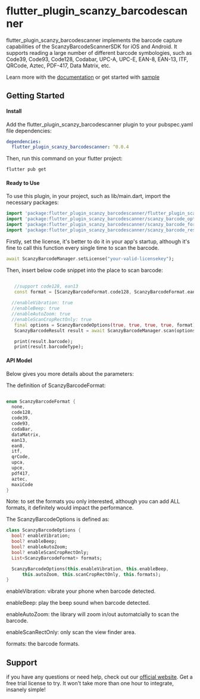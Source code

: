 # flutter_plugin_scanzy_barcodescanner

flutter_plugin_scanzy_barcodescanner implements the barcode capture capabilities of the ScanzyBarcodeScannerSDK for iOS and Android. It supports reading a large number of different barcode symbologies, such as Code39, Code93, Code128, Codabar, UPC-A, UPC-E, EAN-8, EAN-13, ITF, QRCode, Aztec, PDF-417, Data Matrix, etc.

Learn more with the [documentation](https://developer.scanzy.com) or get started with [sample](https://github.com/ScanzyLLC/scanzy-barcodescanner-sample-flutter)

## Getting Started

#### Install

Add the flutter_plugin_scanzy_barcodescanner plugin to your pubspec.yaml file dependencies:

```yaml
dependencies:
  flutter_plugin_scanzy_barcodescanner: ^0.0.4
```
Then, run this command on your flutter project:
```bash
flutter pub get
```
#### Ready to Use

To use this plugin, in your project, such as lib/main.dart, import the necessary packages:

```dart
import 'package:flutter_plugin_scanzy_barcodescanner/flutter_plugin_scanzy_barcodescanner.dart';
import 'package:flutter_plugin_scanzy_barcodescanner/scanzy_barcode_options.dart';
import 'package:flutter_plugin_scanzy_barcodescanner/scanzy_barcode_format.dart';
import 'package:flutter_plugin_scanzy_barcodescanner/scanzy_barcode_result.dart';
```

Firstly, set the license, it's better to do it in your app's startup, although it's fine to call this function every single time to scan the barcode.

```dart
await ScanzyBarcodeManager.setLicense("your-valid-licensekey");
```

Then, insert below code snippet into the place to scan barcode:

```dart

   //support code128, ean13
   const format = [ScanzyBarcodeFormat.code128, ScanzyBarcodeFormat.ean13];
   
  //enableVibration: true
  //enableBeep: true
  //enableAutoZoom: true
  //enableScanCropRectOnly: true
   final options = ScanzyBarcodeOptions(true, true, true, true, format);
   ScanzyBarcodeResult result = await ScanzyBarcodeManager.scan(options);

   print(result.barcode);
   print(result.barcodeType);
```

#### API Model

Below gives you more details about the parameters:

The definition of ScanzyBarcodeFormat:

```dart

enum ScanzyBarcodeFormat {
  none,
  code128,
  code39,
  code93,
  codaBar,
  dataMatrix,
  ean13,
  ean8,
  itf,
  qrCode,
  upca,
  upce,
  pdf417,
  aztec,
  maxiCode
}

```
Note: to set the formats you only interested, although you can add ALL formats, it definitely would impact the performance.


The ScanzyBarcodeOptions is defined as:

```dart
class ScanzyBarcodeOptions {
  bool? enableVibration;
  bool? enableBeep;
  bool? enableAutoZoom;
  bool? enableScanCropRectOnly;
  List<ScanzyBarcodeFormat> formats;

  ScanzyBarcodeOptions(this.enableVibration, this.enableBeep,
      this.autoZoom, this.scanCropRectOnly, this.formats);
}
```
enableVibration: vibrate your phone when barcode detected.<br>

enableBeep: play the beep sound when barcode detected.<br>

enableAutoZoom: the library will zoom in/out automatcially to scan the barcode.<br>

enableScanRectOnly: only scan the view finder area.<br>

formats: the barcode formats.<br>

## Support

if you have any questions or need help, check out our [official website](https://scanzy.com). Get a free trial license to try. It won't take more than one hour to integrate, insanely simple!
